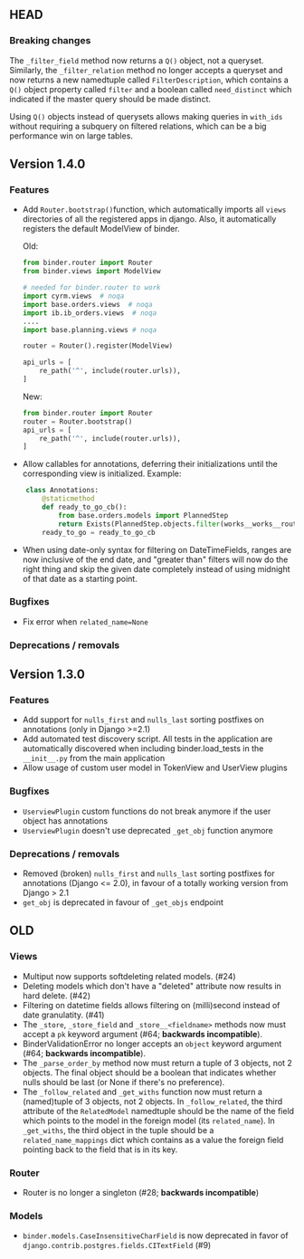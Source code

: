 ## HEAD

### Breaking changes

The `_filter_field` method now returns a `Q()` object, not a queryset.
Similarly, the `_filter_relation` method no longer accepts a queryset
and now returns a new namedtuple called `FilterDescription`, which
contains a `Q()` object property called `filter` and a boolean called
`need_distinct` which indicated if the master query should be made
distinct.

Using `Q()` objects instead of querysets allows making queries in
`with_ids` without requiring a subquery on filtered relations, which
can be a big performance win on large tables.

## Version 1.4.0

### Features
- Add `Router.bootstrap()`function, which automatically imports all `views` directories of all the registered apps in django. Also, it automatically registers the default ModelView of binder.
  
  Old:
  
	```python
	from binder.router import Router
	from binder.views import ModelView
	
	# needed for binder.router to work
	import cyrm.views  # noqa
	import base.orders.views  # noqa
	import ib.ib_orders.views  # noqa
	....
	import base.planning.views # noqa
	
	router = Router().register(ModelView)
	
	api_urls = [
		re_path('^', include(router.urls)),
	]
	
	```
	
	New:
	```python
	from binder.router import Router
	router = Router.bootstrap()
	api_urls = [
		re_path('^', include(router.urls)),
	]
	```
	
- Allow callables for annotations, deferring their initializations until the corresponding view is initialized. Example:
```python
    class Annotations:
        @staticmethod
        def ready_to_go_cb():
            from base.orders.models import PlannedStep
            return Exists(PlannedStep.objects.filter(works__works__route=OuterRef('pk')))
        ready_to_go = ready_to_go_cb
```

- When using date-only syntax for filtering on DateTimeFields, ranges
  are now inclusive of the end date, and "greater than" filters will
  now do the right thing and skip the given date completely instead of
  using midnight of that date as a starting point.


### Bugfixes
- Fix error when `related_name=None`

### Deprecations / removals

## Version 1.3.0

### Features
- Add support for `nulls_first` and `nulls_last` sorting postfixes on annotations (only in Django >=2.1)
- Add automated test discovery script. All tests in the application are automatically discovered when including binder.load_tests in the `__init__.py` from the main application
- Allow usage of custom user model in TokenView and UserView plugins


### Bugfixes
- `UserviewPlugin` custom functions do not break anymore if the user object has annotations
- `UserviewPlugin` doesn't use deprecated `_get_obj` function anymore

### Deprecations / removals
- Removed (broken) `nulls_first` and `nulls_last` sorting postfixes for annotations (Django <= 2.0), in favour of a totally working version from Django > 2.1
- `get_obj` is deprecated in favour of `_get_objs` endpoint

## OLD

### Views

- Multiput now supports softdeleting related models. (#24)
- Deleting models which don't have a "deleted" attribute now results in hard delete. (#42)
- Filtering on datetime fields allows filtering on (milli)second instead of date granulatity. (#41)
- The `_store`, `_store_field` and `_store__<fieldname>` methods now must accept a `pk` keyword argument (#64; **backwards incompatible**).
- BinderValidationError no longer accepts an `object` keyword argument (#64; **backwards incompatible**).
- The `_parse_order_by` method now must return a tuple of 3 objects, not 2 objects.  The final object should be a boolean that indicates whether nulls should be last (or None if there's no preference).
- The `_follow_related` and `_get_withs` function now must return a (named)tuple of 3 objects, not 2 objects.  In `_follow_related`, the third attribute of the `RelatedModel` namedtuple should be the name of the field which points to the model in the foreign model (its `related_name`).  In `_get_withs`, the third object in the tuple should be a `related_name_mappings` dict which contains as a value the foreign field pointing back to the field that is in its key.

### Router

- Router is no longer a singleton (#28; **backwards incompatible**)

### Models

- `binder.models.CaseInsensitiveCharField` is now deprecated in favor of `django.contrib.postgres.fields.CITextField` (#9)
